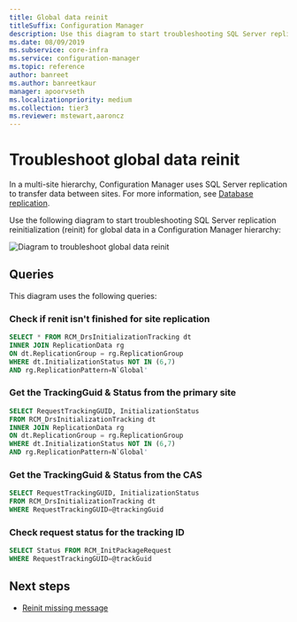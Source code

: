 ```yaml
---
title: Global data reinit
titleSuffix: Configuration Manager
description: Use this diagram to start troubleshooting SQL Server replication reinit for global data in a Configuration Manager hierarchy
ms.date: 08/09/2019
ms.subservice: core-infra
ms.service: configuration-manager
ms.topic: reference
author: banreet
ms.author: banreetkaur
manager: apoorvseth
ms.localizationpriority: medium
ms.collection: tier3
ms.reviewer: mstewart,aaroncz 
---
```


# Troubleshoot global data reinit

In a multi-site hierarchy, Configuration Manager uses SQL Server replication to transfer data between sites. For more information, see [Database replication](../../../plan-design/hierarchy/database-replication.md).

Use the following diagram to start troubleshooting SQL Server replication reinitialization (reinit) for global data in a Configuration Manager hierarchy:

![Diagram to troubleshoot global data reinit](media/global-data-reinit.svg)

## Queries

This diagram uses the following queries:

### Check if renit isn't finished for site replication

```sql
SELECT * FROM RCM_DrsInitializationTracking dt
INNER JOIN ReplicationData rg
ON dt.ReplicationGroup = rg.ReplicationGroup
WHERE dt.InitializationStatus NOT IN (6,7)
AND rg.ReplicationPattern=N`Global'
```

### Get the TrackingGuid & Status from the primary site

```sql
SELECT RequestTrackingGUID, InitializationStatus
FROM RCM_DrsInitializationTracking dt
INNER JOIN ReplicationData rg
ON dt.ReplicationGroup = rg.ReplicationGroup
WHERE dt.InitializationStatus NOT IN (6,7)
AND rg.ReplicationPattern=N`Global'
```

### Get the TrackingGuid & Status from the CAS

```sql
SELECT RequestTrackingGUID, InitializationStatus
FROM RCM_DrsInitializationTracking dt
WHERE RequestTrackingGUID=@trackingGuid
```

### Check request status for the tracking ID

```sql
SELECT Status FROM RCM_InitPackageRequest
WHERE RequestTrackingGUID=@trackGuid
```

## Next steps

- [Reinit missing message](reinit-missing-message.md)
